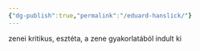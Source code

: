 ```yaml
---
{"dg-publish":true,"permalink":"/eduard-hanslick/"}
---
```


zenei kritikus, esztéta, a zene gyakorlatából indult ki